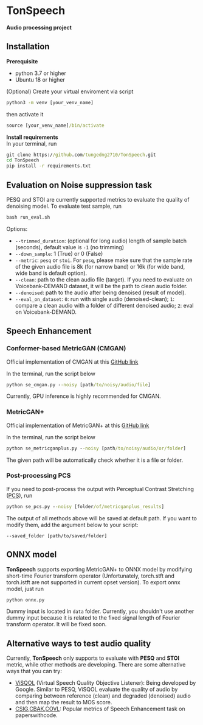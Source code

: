 # TonSpeech
**Audio processing project**

## Installation
**Prerequisite** <br />
* python 3.7 or higher
* Ubuntu 18 or higher
  
(Optional) Create your virtual enviroment via script <br />
```bat 
python3 -m venv [your_venv_name]
```
then activate it <br />
```bat
source [your_venv_name]/bin/activate
``` 

**Install requirements** <br />
In your terminal, run <br />
```bat 
git clone https://github.com/tungedng2710/TonSpeech.git
cd TonSpeech 
pip install -r requirements.txt
```


## Evaluation on Noise suppression task
PESQ and STOI are currently supported metrics to evaluate the quality of denoising model. To evaluate test sample, run 
```bat
bash run_eval.sh
```
Options:<br />
* ```--trimmed_duration```: (optional for long audio) length of sample batch (seconds), default value is ```-1``` (no trimming) 
* ```--down_sample```: 1 (True) or 0 (False)
* ```--metric```: ```pesq``` or ```stoi```. For ```pesq```, please make sure that the sample rate of the given audio file is 8k (for narrow band) or 16k (for wide band, wide band is default option). 
* ```--clean```: path to the clean audio file (target). If you need to evaluate on Voicebank-DEMAND dataset, it will be the path to clean audio folder.
* ```--denoised```: path to the audio after being denoised (result of model).
* ```--eval_on_dataset```: ```0```: run with single audio (denoised-clean); ```1```: compare a clean audio with a folder of different denoised audio; ```2```: eval on Voicebank-DEMAND.

## Speech Enhancement
### Conformer-based MetricGAN (CMGAN)
Official implementation of CMGAN at this [GitHub link](https://github.com/ruizhecao96/CMGAN)

In the terminal, run the script below
```bat
python se_cmgan.py --noisy [path/to/noisy/audio/file]
```
Currently, GPU inference is highly recommended for CMGAN. 
### MetricGAN+
Official implementation of MetricGAN+ at this [GitHub link](https://github.com/speechbrain/speechbrain/tree/develop/recipes/Voicebank/enhance/MetricGAN)

In the terminal, run the script below
```bat
python se_metricganplus.py --noisy [path/to/noisy/audio/or/folder]
```
The given path will be automatically check whether it is a file or folder. <br />

### Post-processing PCS
If you need to post-process the output with Perceptual Contrast Stretching ([PCS](https://github.com/RoyChao19477/PCS)), run
```bat
python se_pcs.py --noisy [folder/of/metricganplus_results]
```

The output of all methods above will be saved at default path. If you want to modify them, add the argument below to your script:
```
--saved_folder [path/to/saved/folder]
```
## ONNX model
**TonSpeech** supports exporting MetricGAN+ to ONNX model by modifying short-time Fourier transform operator (Unfortunately, torch.stft and torch.istft are not supported in current opset version). To export onnx model, just run
```bash
python onnx.py
```
Dummy input is located in ```data``` folder. Currently, you shouldn't use another dummy input because it is related to the fixed signal length of Fourier transform operator. It will be fixed soon.
## Alternative ways to test audio quality
Currently, **TonSpeech** only supports to evaluate with **PESQ** and **STOI** metric, while other methods are developing. There are some alternative ways that you can try: <br />
* [ViSQOL](https://github.com/google/visqol) (Virtual Speech Quality Objective Listener): Being developed by Google. Similar to PESQ, ViSQOL evaluate the quality of audio by comparing between reference (clean) and degraded (denoised) audio and then map the result to MOS score.
* [CSIG,CBAK,COVL](https://github.com/usimarit/semetrics): Popular metrics of Speech Enhancement task on paperswithcode.
